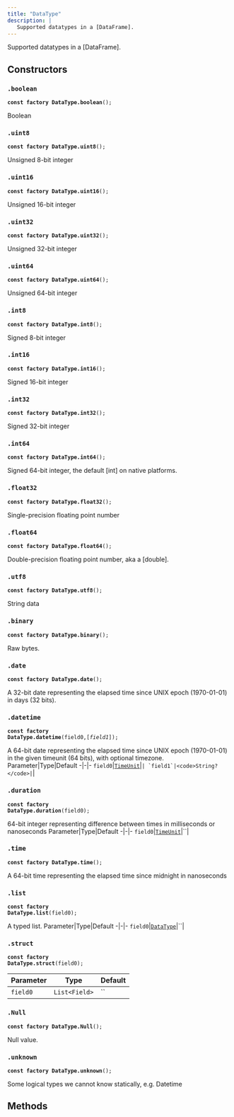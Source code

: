 ```yaml
---
title: "DataType"
description: |
   Supported datatypes in a [DataFrame].
---
```



 Supported datatypes in a [DataFrame].
## Constructors
### `.boolean`
<code><strong>const factory DataType.boolean</strong>();</code>

 Boolean



### `.uint8`
<code><strong>const factory DataType.uint8</strong>();</code>

 Unsigned 8-bit integer



### `.uint16`
<code><strong>const factory DataType.uint16</strong>();</code>

 Unsigned 16-bit integer



### `.uint32`
<code><strong>const factory DataType.uint32</strong>();</code>

 Unsigned 32-bit integer



### `.uint64`
<code><strong>const factory DataType.uint64</strong>();</code>

 Unsigned 64-bit integer



### `.int8`
<code><strong>const factory DataType.int8</strong>();</code>

 Signed 8-bit integer



### `.int16`
<code><strong>const factory DataType.int16</strong>();</code>

 Signed 16-bit integer



### `.int32`
<code><strong>const factory DataType.int32</strong>();</code>

 Signed 32-bit integer



### `.int64`
<code><strong>const factory DataType.int64</strong>();</code>

 Signed 64-bit integer, the default [int] on native platforms.



### `.float32`
<code><strong>const factory DataType.float32</strong>();</code>

 Single-precision floating point number



### `.float64`
<code><strong>const factory DataType.float64</strong>();</code>

 Double-precision floating point number, aka a [double].



### `.utf8`
<code><strong>const factory DataType.utf8</strong>();</code>

 String data



### `.binary`
<code><strong>const factory DataType.binary</strong>();</code>

 Raw bytes.



### `.date`
<code><strong>const factory DataType.date</strong>();</code>

 A 32-bit date representing the elapsed time since UNIX epoch (1970-01-01)
 in days (32 bits).



### `.datetime`
<code><strong>const factory DataType.datetime</strong>(field0,[<i>field1</i>]);</code>

 A 64-bit date representing the elapsed time since UNIX epoch (1970-01-01)
 in the given timeunit (64 bits), with optional timezone.
Parameter|Type|Default
-|-|-
`field0`|<code>[TimeUnit]</code>|``|
`field1`|<code>String?</code>|``|


### `.duration`
<code><strong>const factory DataType.duration</strong>(field0);</code>

 64-bit integer representing difference between times in milliseconds or nanoseconds
Parameter|Type|Default
-|-|-
`field0`|<code>[TimeUnit]</code>|``|


### `.time`
<code><strong>const factory DataType.time</strong>();</code>

 A 64-bit time representing the elapsed time since midnight in nanoseconds



### `.list`
<code><strong>const factory DataType.list</strong>(field0);</code>

 A typed list.
Parameter|Type|Default
-|-|-
`field0`|<code>[DataType]</code>|``|


### `.struct`
<code><strong>const factory DataType.struct</strong>(field0);</code>


Parameter|Type|Default
-|-|-
`field0`|<code>List\<Field></code>|``|


### `.Null`
<code><strong>const factory DataType.Null</strong>();</code>

 Null value.



### `.unknown`
<code><strong>const factory DataType.unknown</strong>();</code>

 Some logical types we cannot know statically, e.g. Datetime



## Methods

[TimeUnit]: /reference/enums/timeunit
[DataType]: /reference/classes/datatype